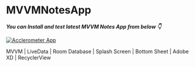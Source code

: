 # MVVMNotesApp



***You can Install and test latest MVVM Notes App from below 👇***

[![Acclerometer App](https://img.shields.io/badge/MVVMNotesApp-APK-red.svg?style=for-the-badge&logo=android)](https://github.com/AbhishekTiwariAndroid/MVVMNotesApp/blob/master/app-debug.apk)



MVVM | LiveData | Room Database | Splash Screen | Bottom Sheet | Adobe XD | RecyclerView 

